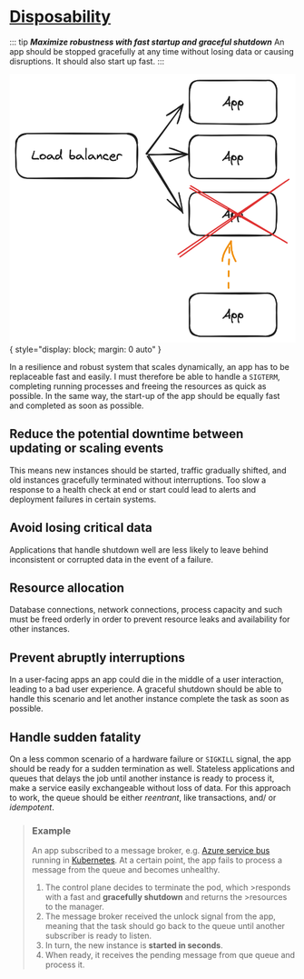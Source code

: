 # [Disposability](https://12factor.net/disposability)

::: tip ***Maximize robustness with fast startup and graceful shutdown***
An app should be stopped gracefully at any time without losing data or causing disruptions. It should also start up fast.
:::
<br>

![Disposability](../assets/disposability.png){ style="display: block; margin: 0 auto" }

In a resilience and robust system that scales dynamically, an app has to be replaceable fast and easily. I must therefore be able to handle a ``SIGTERM``, completing running processes and freeing the resources as quick as possible. In the same way, the start-up of the app should be equally fast and completed as soon as possible.

## Reduce the potential downtime between updating or scaling events

This means new instances should be started, traffic gradually shifted, and old instances gracefully terminated without interruptions. Too slow a response to a health check at end or start could lead to alerts and deployment failures in certain systems.
  
## Avoid losing critical data

Applications that handle shutdown well are less likely to leave behind inconsistent or corrupted data in the event of a failure.
  
## Resource allocation

Database connections, network connections, process capacity and such must be freed orderly in order to prevent resource leaks and availability for other instances.
  
## Prevent abruptly interruptions

In a user-facing apps an app could die in the middle of a user interaction, leading to a bad user experience. A graceful shutdown should be able to handle this scenario and let another instance complete the task as soon as possible.

## Handle sudden fatality

On a less common scenario of a hardware failure or ``SIGKILL`` signal, the app should be ready for a sudden termination as well. Stateless applications and queues that delays the job until another instance is ready to process it, make a service easily exchangeable without loss of data. For this approach to work, the queue should be either *reentrant*, like transactions, and/ or *idempotent*.

> ### Example
>
> An app subscribed to a message broker, e.g. [Azure service bus](https://azure.microsoft.com/en-us/products/service-bus) running in [Kubernetes](https://kubernetes.io/). At a certain point, the app fails to process a message from the queue and becomes unhealthy.
>
>1. The control plane decides to terminate the pod, which >responds with a fast and **gracefully shutdown** and returns the >resources to the manager.
>2. The message broker received the unlock signal from the app, meaning that the task should go back to the queue until another subscriber is ready to listen.
>3. In turn, the new instance is **started in seconds**.
>4. When ready, it receives the pending message from que queue and process it.

